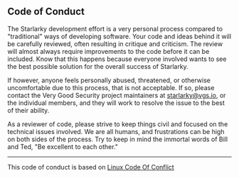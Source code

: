 Code of Conduct
----------------

The Starlarky development effort is a very personal process compared
to "traditional" ways of developing software.  Your code and ideas
behind it will be carefully reviewed, often resulting in critique and
criticism.  The review will almost always require improvements to the
code before it can be included.  Know that this happens because everyone 
involved wants to see the best possible solution for the overall success 
of Starlarky. 

If however, anyone feels personally abused, threatened, or otherwise
uncomfortable due to this process, that is not acceptable.  If so,
please contact the Very Good Security project maintainers at
<starlarky@vgs.io>, or the individual members, and they
will work to resolve the issue to the best of their ability. 

As a reviewer of code, please strive to keep things civil and focused on
the technical issues involved.  We are all humans, and frustrations can
be high on both sides of the process.  Try to keep in mind the immortal
words of Bill and Ted, "Be excellent to each other."

------------

This code of conduct is based on [Linux Code Of Conflict](https://git.kernel.org/pub/scm/linux/kernel/git/torvalds/linux.git/tree/Documentation/CodeOfConflict?id=b0bc65729070b9cbdbb53ff042984a3c545a0e34)
